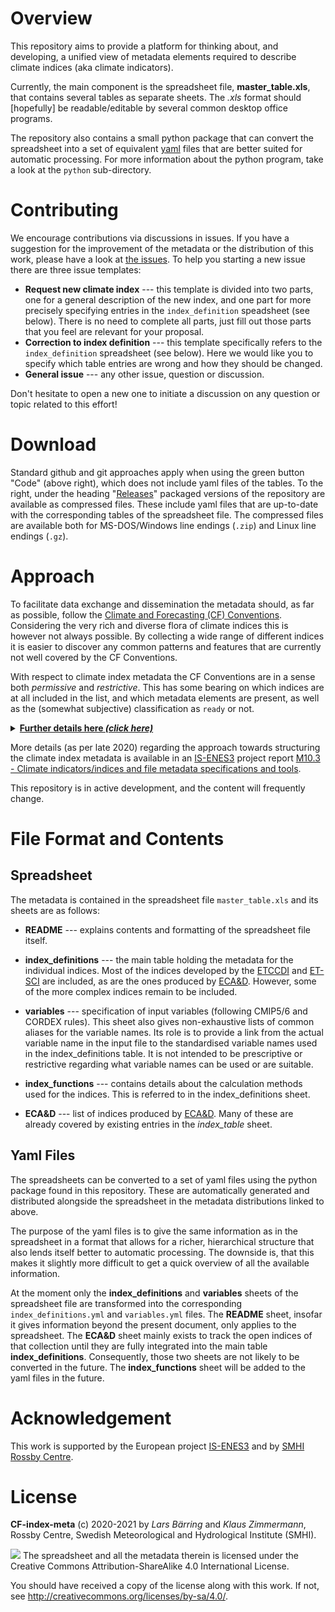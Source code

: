 # Overview

This repository aims to provide a platform for thinking about,
and developing, a unified view of metadata elements required to
describe climate indices (aka climate indicators).

Currently, the main component is the spreadsheet file, **master_table.xls**,
that contains several tables as separate sheets. The *.xls* format should
[hopefully] be readable/editable by several common desktop office programs.

The repository also contains a small python package that can convert the
spreadsheet into a set of equivalent [yaml](https://yaml.org/) files that are
better suited for automatic processing. For more information about the python
program, take a look at the `python` sub-directory.

# Contributing

We encourage contributions via discussions in issues. If you have a suggestion
for the improvement of the metadata or the distribution of this work, please
have a look at [the issues](https://github.com/clix-meta/clix-meta/issues).
To help you starting a new issue there are three issue templates:

* **Request new climate index** --- this template is divided into two parts,
one for a general description of the new index, and one part for more precisely
specifying entries in the `index_definition` speadsheet (see below). There
is no need to complete all parts, just fill out those parts that you feel are
relevant for your proposal.
* **Correction to index definition** --- this template specifically
refers to the `index_definition` spreadsheet (see below). Here we would like
you to specify which table entries are wrong and how they should be changed.
* **General issue** --- any other issue, question or discussion.
 
Don't hesitate to open a new one to initiate a discussion on any question or
topic related to this effort!

# Download

Standard github and git approaches apply when using the green button "Code"
(above right), which does not include yaml files of the tables. To the right,
under the heading "[Releases](https://github.com/clix-meta/clix-meta/releases)"
packaged versions of the repository are available as compressed files.
These include yaml files that are up-to-date with the corresponding tables of
the spreadsheet file. The compressed files are available both for MS-DOS/Windows
line endings (`.zip`) and Linux line endings (`.gz`).

# Approach

To facilitate data exchange and dissemination the metadata should,
as far as possible, follow the
[Climate and Forecasting (CF) Conventions](http://cfconventions.org/).
Considering the very rich and diverse flora of climate indices this
is however not always possible. By collecting a wide range of
different indices it is easier to discover any common patterns and
features that are currently not well covered by the CF Conventions.

With respect to climate index metadata the CF Conventions are in a sense
both *permissive* and *restrictive*. This has some bearing on which indices
are at all included in the list, and which metadata elements are present,
as well as the (somewhat subjective) classification as `ready` or not.

<details>
<p><summary><b><u>Further details here <i>(click here)</i></u></b></summary></p>

CF is *permissive* in the sense that only the bare essential information for
understanding what the data represents are mandatory
(cf. [here](http://cfconventions.org/Data/cf-conventions/cf-conventions-1.9/cf-conventions.html#design),
especially paragraph 8), and that any additional information can be included
with few limitations. Thus, almost any climate index dataset can be published
in a CF compliant way, but only with the bare minimum of standardised metadata.
For such free (i.e., non-managed) information there are no rules, which means
that it is difficult or intractable to develop common standardised workflows
that would depend on this particular metadata information. But the CF
Conventions also includes a range of more detailed metadata components that
are managed according to specific rules. With these managed components it is
possible to provide a richer and much more detailed description of the
dataset. For these managed components CF is however often *restrictive* in
that the rules are not always well suited to handle climate index metadata.

At the [2021 CF Workshop](http://cfconventions.org/Meetings/2021-Workshop.html)
a plenary [presentation](https://drive.google.com/drive/folders/1F97r6FQEIp7RUKlpGelOsxTWg-1cFEXd)
outlined the links between metadata requirements for describing the climate
indices and the CF Conventions (version 1.9).

In the *index definition* table the column *`ready`* (second left) subjectively
indicates how complete the metadata description is. In general terms, indices
marked as ready ("1") either have full metadata description, or there are
advanced plans for what needs to be done. In particular, the focus is on the
following elements of the CF Conventions:

*  [`standard_name`](http://cfconventions.org/Data/cf-conventions/cf-conventions-1.9/cf-conventions.html#standard-name) (recommended if available).

*  `long_name` (free text, recommended).

*  `unit` (required if standard name is used, else recommended).

*  [`cell_methods`](http://cfconventions.org/Data/cf-conventions/cf-conventions-1.9/cf-conventions.html#cell-methods) (recommended if available).

<details>
<p><summary><b><u>Some relevant open issues at the CF github repository <i>(click here)</i></u></b></summary></p>

*  *Issue 101*: [Clarifying the temperature unit associated with some cell methods and standard names](https://github.com/cf-convention/discuss/issues/101)
   is relevant for all indices that involves temperature differences,
   either directly (e.g. `dtr` and `etr`), or indirectly (e.g. "percentile indices",
   like `tn10p` and `wsdi`, because they involve anomalies with respect to a
   reference period).

*  *Issue 110*: [Standard names for selected climate indices/indicators based on thresholds](https://github.com/cf-convention/discuss/issues/110)
   covers a lot of ground related to the linkages between *cell methods*, the 
   somewhat complex CF concept of *`climatological` time coordinate*, and 
   *standard names*. 

*  *Issue 131*: [Standard names: *_threshold, allow for percentile based thresholds](https://github.com/cf-convention/discuss/issues/131)
   focusses on how to extend CF and the standard name table to allow thresholds 
   based on percentiles instead of a fixed value. 
   
</details>

</details>


More details (as per late 2020) regarding the approach towards structuring the
climate index metadata is available in an [IS-ENES3](https://is.enes.org/)
project report [M10.3 - Climate indicators/indices and file metadata specifications and tools](https://is.enes.org/documents/milestones/climate-indicators-indicesand-file-metadata-specifications-and-tools/view).


This repository is in active development, and the content will frequently
change.

# File Format and Contents

## Spreadsheet

The metadata is contained in the spreadsheet file `master_table.xls` and its
sheets are as follows:

* **README** --- explains contents and formatting of the spreadsheet file itself.

* **index_definitions**  ---  the main table holding the metadata for the
  individual indices. Most of the indices developed by the
  [ETCCDI](https://www.wcrp-climate.org/etccdi) and [ET-SCI](https://climpact-sci.org/about/project/)
  are included, as are the ones produced by
  [ECA&D](https://www.ecad.eu/indicesextremes/index.php).
  However, some of the more complex indices remain to be included.

* **variables**  ---  specification of input variables (following CMIP5/6 and
  CORDEX rules). This sheet also gives non-exhaustive lists of common aliases
  for the variable names. Its role is to provide a link from the actual variable
  name in the input file to the standardised variable names used in the
  index_definitions  table. It is not intended to be prescriptive or restrictive
  regarding what variable names can be used or are suitable. 	  

* **index_functions**  ---  contains details about the calculation methods used
  for the indices. This is referred to in the index_definitions sheet.

* **ECA&D**  ---  list of indices produced by
  [ECA&D](https://www.ecad.eu/indicesextremes/index.php). Many of these are
  already covered by existing entries in the *index_table* sheet.

## Yaml Files

The spreadsheets can be converted to a set of yaml files using the python
package found in this repository. These are automatically generated and
distributed alongside the spreadsheet in the metadata distributions linked to
above.

The purpose of the yaml files is to give the same information as in the
spreadsheet in a format that allows for a richer, hierarchical structure that
also lends itself better to automatic processing. The downside is, that this
makes it slightly more difficult to get a quick overview of all the available
information.

At the moment only the **index_definitions** and **variables** sheets of the
spreadsheet file are transformed into the corresponding `index_definitions.yml`
and `variables.yml` files.
The **README** sheet, insofar it gives information beyond the present document,
only applies to the spreadsheet. The **ECA&D** sheet mainly exists to track the
open indices of that collection until they are fully integrated into the main
table **index_definitions**. Consequently, those two sheets are not likely to be
converted in the future.
The **index_functions** sheet will be added to the yaml files in the future.

# Acknowledgement

This work is supported by the European project [IS-ENES3](https://is.enes.org/)
and by [SMHI Rossby Centre](https://www.smhi.se/en/research/research-departments/climate-research-rossby-centre2-552).


# License

**CF-index-meta** (c) 2020-2021 by *Lars Bärring* and *Klaus Zimmermann*, Rossby
Centre, Swedish Meteorological and Hydrological Institute (SMHI).

![](https://i.creativecommons.org/l/by-sa/4.0/88x31.png) The spreadsheet and all
the metadata therein is licensed under the Creative Commons
Attribution-ShareAlike 4.0 International License.

You should have received a copy of the license along with this
work. If not, see <http://creativecommons.org/licenses/by-sa/4.0/>.

